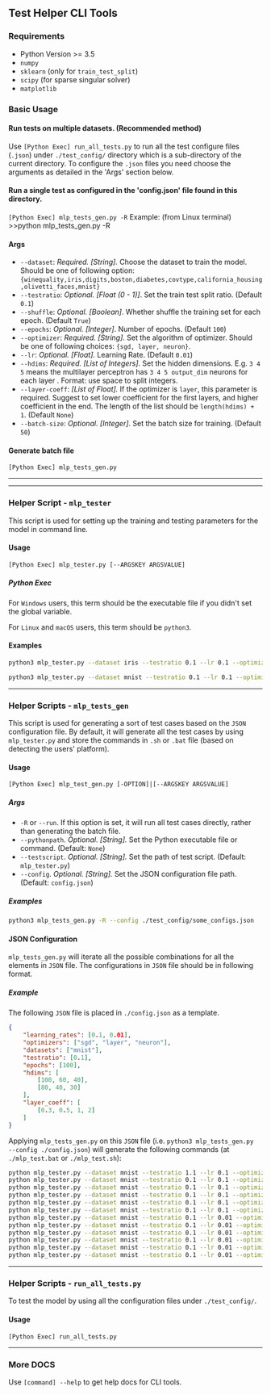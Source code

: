 ## Test Helper CLI Tools

### Requirements

* Python Version >= 3.5
* `numpy`
* `sklearn`  (only for `train_test_split`)
* `scipy` (for sparse singular solver)
* `matplotlib`

### Basic Usage


#### Run tests on multiple datasets. (Recommended method) 

Use `[Python Exec] run_all_tests.py` to run all the test configure files (`.json`) under `./test_config/` directory which is a sub-directory of the current directory.
To configure the `.json` files you need choose the arguments as detailed in the 'Args' section below. 


#### Run a single test as configured in the 'config.json' file found in this directory.   
`[Python Exec] mlp_tests_gen.py -R`
Example: (from Linux terminal) >>python mlp_tests_gen.py -R


#### Args

*  `--dataset`: *Required. [String].* Choose the dataset to train the model.  Should be one of following option: `{winequality,iris,digits,boston,diabetes,covtype,california_housing,olivetti_faces,mnist}`
* `--testratio`: *Optional. [Float (0 - 1)]*. Set the train test split ratio. (Default `0.1`)
* `--shuffle`: *Optional. [Boolean]*. Whether shuffle the training set for each epoch. (Default `True`)
* `--epochs`: *Optional. [Integer]*. Number of epochs. (Default `100`)
* `--optimizer`: *Required. [String]*. Set the algorithm of optimizer. Should be one of following choices: `{sgd, layer, neuron}`.
* `--lr`: *Optional. [Float].* Learning Rate. (Default `0.01`)
* `--hdims`: *Required. [List of Integers]*. Set the hidden dimensions. E.g. `3 4 5` means the multilayer perceptron has `3 4 5 output_dim` neurons for each layer . Format: use space to split integers.
* `--layer-coeff`: *[List of Float].* If the optimizer is `layer`, this parameter is required. Suggest to set lower coefficient for the first layers, and higher coefficient in the end. The length of the list should be `length(hdims) + 1`.  (Default `None`)
* `--batch-size`: *Optional. [Integer]*. Set the batch size for training. (Default `50`)


#### Generate batch file
`[Python Exec] mlp_tests_gen.py`

----

----

### Helper Script - `mlp_tester`

This script is used for setting up the training and testing parameters for the model in command line.

#### Usage

`[Python Exec] mlp_tester.py [--ARGSKEY ARGSVALUE]`

##### Python Exec

For `Windows` users, this term should be the executable file if you didn't set the global variable.

For `Linux` and `macOS` users, this term should be `python3`. 


#### Examples

```bash
python3 mlp_tester.py --dataset iris --testratio 0.1 --lr 0.1 --optimizer sgd --epochs 200 --hdims 10 6 4

python3 mlp_tester.py --dataset mnist --testratio 0.1 --lr 0.1 --optimizer layer --epochs 100 --hdims 100 50 25 --layer-coeff 0.3, 0.5, 1, 2
```



----

### Helper Scripts - `mlp_tests_gen`

This script is used for generating a sort of test cases based on the `JSON` configuration file. By default, it will generate all the test cases by using `mlp_tester.py` and store the commands in `.sh` or `.bat` file (based on detecting the users' platform).

#### Usage

`[Python Exec] mlp_test_gen.py [-OPTION]|[--ARGSKEY ARGSVALUE]`

##### Args

* `-R` or `--run`. If this option is set, it will run all test cases directly, rather than generating the batch file.
* `--pythonpath`. *Optional. [String].* Set the Python executable file or command. (Default: `None`)
* `--testscript`. *Optional. [String].* Set the path of test script. (Default: `mlp_tester.py`)
* `--config`. *Optional. [String].* Set the JSON configuration file path. (Default: `config.json`)

##### Examples

```bash
python3 mlp_tests_gen.py -R --config ./test_config/some_configs.json
```

#### JSON Configuration

`mlp_tests_gen.py` will iterate all the possible combinations for all the elements in `JSON` file. The configurations in `JSON` file should be in following format.

##### Example

The following `JSON` file is placed in `./config.json` as a template.

```json
{
    "learning_rates": [0.1, 0.01],
    "optimizers": ["sgd", "layer", "neuron"],
    "datasets": ["mnist"],
    "testratio": [0.1],
    "epochs": [100],
    "hdims": [
        [100, 60, 40],
        [80, 40, 30]
    ],
    "layer_coeff": [
        [0.3, 0.5, 1, 2]
    ]
}
```

Applying `mlp_tests_gen.py` on this `JSON` file (i.e. `python3 mlp_tests_gen.py  --config ./config.json`) will generate the following commands (at `./mlp_test.bat` or `./mlp_test.sh`):

```bash
python mlp_tester.py --dataset mnist --testratio 1.1 --lr 0.1 --optimizer sgd --epochs 100 --hdims 100 60 40
python mlp_tester.py --dataset mnist --testratio 0.1 --lr 0.1 --optimizer sgd --epochs 100 --hdims 80 40 30
python mlp_tester.py --dataset mnist --testratio 0.1 --lr 0.1 --optimizer layer --epochs 100 --hdims 100 60 40 --layer-coeff 0.3 0.5 1 2
python mlp_tester.py --dataset mnist --testratio 0.1 --lr 0.1 --optimizer layer --epochs 100 --hdims 80 40 30 --layer-coeff 0.3 0.5 1 2
python mlp_tester.py --dataset mnist --testratio 0.1 --lr 0.1 --optimizer neuron --epochs 100 --hdims 100 60 40
python mlp_tester.py --dataset mnist --testratio 0.1 --lr 0.1 --optimizer neuron --epochs 100 --hdims 80 40 30
python mlp_tester.py --dataset mnist --testratio 0.1 --lr 0.01 --optimizer sgd --epochs 100 --hdims 100 60 40
python mlp_tester.py --dataset mnist --testratio 0.1 --lr 0.01 --optimizer sgd --epochs 100 --hdims 80 40 30
python mlp_tester.py --dataset mnist --testratio 0.1 --lr 0.01 --optimizer layer --epochs 100 --hdims 100 60 40 --layer-coeff 0.3 0.5 1 2
python mlp_tester.py --dataset mnist --testratio 0.1 --lr 0.01 --optimizer layer --epochs 100 --hdims 80 40 30 --layer-coeff 0.3 0.5 1 2
python mlp_tester.py --dataset mnist --testratio 0.1 --lr 0.01 --optimizer neuron --epochs 100 --hdims 100 60 40
python mlp_tester.py --dataset mnist --testratio 0.1 --lr 0.01 --optimizer neuron --epochs 100 --hdims 80 40 30
```



----

### Helper Scripts - `run_all_tests.py`

To test the model by using all the configuration files under `./test_config/`.

#### Usage

`[Python Exec] run_all_tests.py`

----

### More DOCS

Use `[command] --help` to get help docs for CLI tools.
